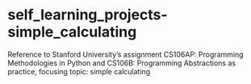 # self_learning_projects-simple_calculating
Reference to Stanford University’s assignment CS106AP: Programming Methodologies in Python and CS106B: Programming Abstractions as practice, 
focusing topic: simple calculating
